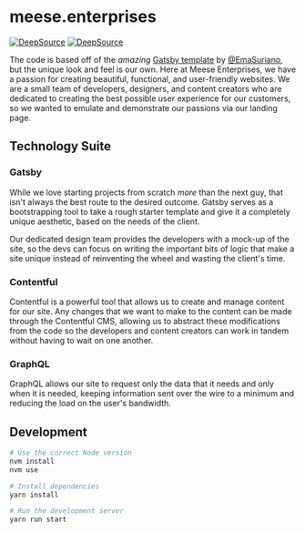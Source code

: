 # meese.enterprises

[![DeepSource](https://deepsource.io/gh/meese-enterprises/website.svg/?label=active+issues&show_trend=true&token=fIqMM9HkwVxe8orUxktXi7hd)](https://deepsource.io/gh/meese-enterprises/website/?ref=repository-badge)
[![DeepSource](https://deepsource.io/gh/meese-enterprises/website.svg/?label=resolved+issues&show_trend=true&token=fIqMM9HkwVxe8orUxktXi7hd)](https://deepsource.io/gh/meese-enterprises/website/?ref=repository-badge)

The code is based off of the _amazing_ [Gatsby template](https://github.com/EmaSuriano/gatsby-starter-mate) by [@EmaSuriano](https://github.com/EmaSuriano), but the unique look and feel is our own. Here at Meese Enterprises, we have a passion for creating beautiful, functional, and user-friendly websites. We are a small team of developers, designers, and content creators who are dedicated to creating the best possible user experience for our customers, so we wanted to emulate and demonstrate our passions via our landing page.

<!-- TODO: Finish getting this working and implemented before uncommenting.

To reduce the site file size and improve performance, I ran my Chinese font of choice through [Font Squirrel](https://www.fontsquirrel.com/tools/webfont-generator) and specified only the characters that this site uses. The original font is available at `./fonts/Noto.otf`, so if you want to generate your own minimalistic Chinese font you can do so. Eventually I would like to include a Gatsby plugin to generate a subset of a font based on the characters used, but for now I did it by hand because the content is relatively static.

-->

## Technology Suite

### Gatsby

While we love starting projects from scratch _more_ than the next guy, that isn't always the best route to the desired outcome. Gatsby serves as a bootstrapping tool to take a rough starter template and give it a completely unique aesthetic, based on the needs of the client.

Our dedicated design team provides the developers with a mock-up of the site, so the devs can focus on writing the important bits of logic that make a site unique instead of reinventing the wheel and wasting the client's time.

### Contentful

Contentful is a powerful tool that allows us to create and manage content for our site. Any changes that we want to make to the content can be made through the Contentful CMS, allowing us to abstract these modifications from the code so the developers and content creators can work in tandem without having to wait on one another.

### GraphQL

GraphQL allows our site to request only the data that it needs and only when it is needed, keeping information sent over the wire to a minimum and reducing the load on the user's bandwidth.

<!-- IDEA:

	Use `gatsby-source-rss-feed` to create a feed of the blog posts.

	INSPIRATION: https://www.deltacloudsystems.com/
	https://cyberpunkonline.net/
	https://gramadosummit.com/

	IDEAS:
	- https://codepen.io/alvarotrigo/pen/eYEPgON : Hypnotic shape-shifting background pattern
	- https://codepen.io/alvarotrigo/pen/ZEJqLzY : Firefly background effect
	- https://codepen.io/MarcoGuglielmelli/pen/ExGYae : Techy node effect that follows the mouse
	- https://codepen.io/Rowno/pen/EVEgJb : Chameleon background effect
	- https://codepen.io/alexcu21/pen/RYxjme : Animated text gradient
	- https://codepen.io/Yusifalomeri/pen/PabqGO : Shifting geometric background pattern effect
	- https://codepen.io/codycurley/pen/bdqevE : Drawing in text line-by-line
	- VHS filter over entire page with https://i.pinimg.com/originals/5f/74/28/5f7428eb2927783782d5a5d2df8bf986.png

	TODO:
	- Support Drupal and display badge: https://www.drupal.org/association/campaign/become-a-member-2021

-->

## Development

```sh
# Use the correct Node version
nvm install
nvm use

# Install dependencies
yarn install

# Run the development server
yarn run start
```
